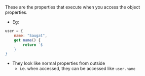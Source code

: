 These are the properties that execute when you access the object properties.
- Eg: 
```js
user = {
    name: "Saugat",
    get name() {
        return `$
    }
}
```

- They look like normal properties from outside
    - i.e. when accessed, they can be accessed like `user.name` 